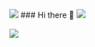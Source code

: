 
<!--
**simeeeeee/simeeeeee** is a ✨ _special_ ✨ repository because its `README.md` (this file) appears on your GitHub profile.

Here are some ideas to get you started:

- 🔭 I’m currently working on ...
- 🌱 I’m currently learning ...
- 👯 I’m looking to collaborate on ...
- 🤔 I’m looking for help with ...
- 💬 Ask me about ...
- 📫 How to reach me: ...
- 😄 Pronouns: ...
- ⚡ Fun fact: ...
-->
<img src="https://capsule-render.vercel.app/api?type=waving&color=auto&height=200&section=header&text=simeee_Github😊&fontSize=90" />
### Hi there 👋
	<img src="https://github-readme-stats.vercel.app/api/top-langs/?username=simeeeeee&layout=compact"><br><br>
<img src="https://github-readme-stats.vercel.app/api?username=simeeeeee&show_icons=true">
